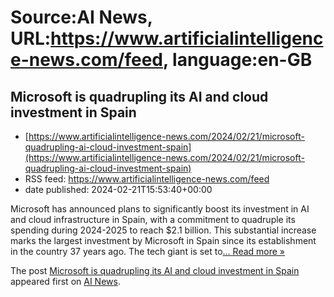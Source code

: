 # Source:AI News, URL:https://www.artificialintelligence-news.com/feed, language:en-GB

## Microsoft is quadrupling its AI and cloud investment in Spain
 - [https://www.artificialintelligence-news.com/2024/02/21/microsoft-quadrupling-ai-cloud-investment-spain](https://www.artificialintelligence-news.com/2024/02/21/microsoft-quadrupling-ai-cloud-investment-spain)
 - RSS feed: https://www.artificialintelligence-news.com/feed
 - date published: 2024-02-21T15:53:40+00:00

<p>Microsoft has announced plans to significantly boost its investment in AI and cloud infrastructure in Spain, with a commitment to quadruple its spending during 2024-2025 to reach $2.1 billion. This substantial increase marks the largest investment by Microsoft in Spain since its establishment in the country 37 years ago. The tech giant is set to<a class="excerpt-read-more" href="https://www.artificialintelligence-news.com/2024/02/21/microsoft-quadrupling-ai-cloud-investment-spain/" title="ReadMicrosoft is quadrupling its AI and cloud investment in Spain">... Read more &#187;</a></p>
<p>The post <a href="https://www.artificialintelligence-news.com/2024/02/21/microsoft-quadrupling-ai-cloud-investment-spain/">Microsoft is quadrupling its AI and cloud investment in Spain</a> appeared first on <a href="https://www.artificialintelligence-news.com">AI News</a>.</p>

